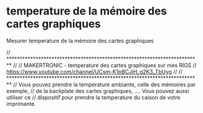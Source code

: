 # temperature de la mémoire des cartes graphiques
 Mesurer temperature de la mémoire des cartes graphiques

 // *************************************************************************
//
//              MAKERTRONIC - temperature des cartes graphiques sur mes RIGS
//              https://www.youtube.com/channel/UCsm-K1pBCJiH_g2K3_TbUyg
//
// *************************************************************************
// Vous pouvez prendre la temperature ambiante, celle des mémoires par exemple,
// de la backplate des cartes graphiques, .... Vous pouvez aussi utiliser ce 
// dispositif pour prendre la temperature du caison de votre imprimante.
